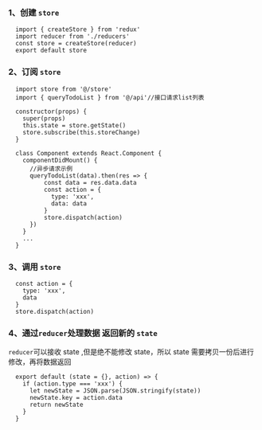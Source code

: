 ### 1、创建 `store`

```
  import { createStore } from 'redux'
  import reducer from './reducers'
  const store = createStore(reducer)
  export default store
```

### 2、订阅 `store`

```
  import store from '@/store'
  import { queryTodoList } from '@/api'//接口请求list列表

  constructor(props) {
    super(props)
    this.state = store.getState()
    store.subscribe(this.storeChange)
  }

  class Component extends React.Component {
    componentDidMount() {
      //异步请求示例
      queryTodoList(data).then(res => {
          const data = res.data.data
          const action = {
            type: 'xxx',
            data: data
          }
          store.dispatch(action)
      })
    }
    ...
  }
```

### 3、调用 `store`

```
  const action = {
    type: 'xxx',
    data
  }
  store.dispatch(action)
```

### 4、通过`reducer`处理数据 返回新的 `state`

`reducer`可以接收 state ,但是绝不能修改 state，所以 state 需要拷贝一份后进行修改，再将数据返回

```
  export default (state = {}, action) => {
    if (action.type === 'xxx') {
      let newState = JSON.parse(JSON.stringify(state))
      newState.key = action.data
      return newState
    }
  }
```
